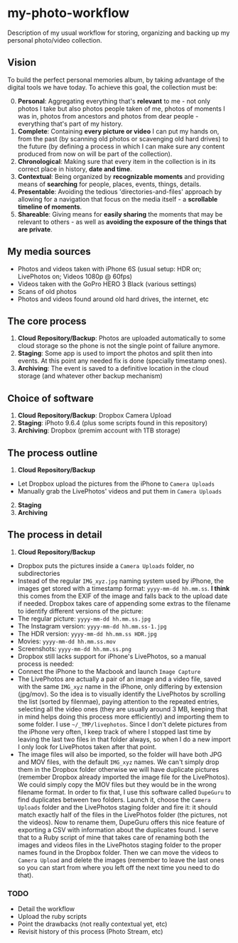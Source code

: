 # my-photo-workflow
Description of my usual workflow for storing, organizing and backing up my personal photo/video collection.

## Vision
To build the perfect personal memories album, by taking advantage of the digital tools we have today.
To achieve this goal, the collection must be:

0. **Personal**: Aggregating everything that's **relevant** to me - not only photos I take but also photos people taken of me, photos of moments I was in, photos from ancestors and photos from dear people - everything that's part of my history.
1. **Complete**: Containing **every picture or video** I can put my hands on, from the past (by scanning old photos or scavenging old hard drives) to the future (by defining a process in which I can make sure any content produced from now on will be part of the collection).
2. **Chronological**: Making sure that every item in the collection is in its correct place in history, **date and time**.
3. **Contextual**: Being organized by **recognizable moments** and providing means of **searching** for people, places, events, things, details.
4. **Presentable**: Avoiding the tedious 'directories-and-files' approach by allowing for a navigation that focus on the media itself - a **scrollable timeline of moments**.
5. **Shareable**: Giving means for **easily sharing** the moments that may be relevant to others - as well as **avoiding the exposure of the things that are private**.

## My media sources
- Photos and videos taken with iPhone 6S (usual setup: HDR on; LivePhotos on; Videos 1080p @ 60fps)
- Videos taken with the GoPro HERO 3 Black (various settings)
- Scans of old photos
- Photos and videos found around old hard drives, the internet, etc

## The core process
1. **Cloud Repository/Backup**: Photos are uploaded automatically to some cloud storage so the phone is not the single point of failure anymore.
2. **Staging**: Some app is used to import the photos and split then into events. At this point any needed fix is done (specially timestamp ones).
3. **Archiving**: The event is saved to a definitive location in the cloud storage (and whatever other backup mechanism)

## Choice of software
 1. **Cloud Repository/Backup**: Dropbox Camera Upload
 2. **Staging**: iPhoto 9.6.4 (plus some scripts found in this repository)
 3. **Archiving**: Dropbox  (premim account with 1TB storage)
 
## The process outline
1. **Cloud Repository/Backup**
* Let Dropbox upload the pictures from the iPhone to `Camera Uploads`
* Manually grab the LivePhotos' videos and put them in `Camera Uploads`
2. **Staging**
3. **Archiving**

## The process in detail
 1. **Cloud Repository/Backup**
 
 * Dropbox puts the pictures inside a `Camera Uploads` folder, no subdirectories
 * Instead of the regular `IMG_xyz.jpg` naming system used by iPhone, the images get stored with a timestamp format: `yyyy-mm-dd hh.mm.ss`. **I think** this comes from the EXIF of the image and falls back to the upload date if needed. Dropbox takes care of appending some extras to the filename to identify different versions of the picture:
  * The regular picture: `yyyy-mm-dd hh.mm.ss.jpg`
  * The Instagram version: `yyyy-mm-dd hh.mm.ss-1.jpg`
  * The HDR version: `yyyy-mm-dd hh.mm.ss HDR.jpg`
  * Movies: `yyyy-mm-dd hh.mm.ss.mov`
  * Screenshots: `yyyy-mm-dd hh.mm.ss.png`
 * Dropbox still lacks support for iPhone's LivePhotos, so a manual process is needed:
  * Connect the iPhone to the Macbook and launch `Image Capture`
  * The LivePhotos are actually a pair of an image and a video file, saved with the same `IMG_xyz` name in the iPhone, only differing by extension (jpg/mov). So the idea is to visually identify the LivePhotos by scrolling the list (sorted by filenmae), paying attention to the repeated entries, selecting all the video ones (they are usually around 3 MB, keeping that in mind helps doing this process more efficiently) and importing them to some folder. I use `~/_TMP/livephotos`. Since I don't delete pictures from the iPhone very often, I keep track of where I stopped last time by leaving the last two files in that folder always, so when I do a new import I only look for LivePhotos taken after that point.
  * The image files will also be imported, so the folder will have both JPG and MOV files, with the default `IMG_xyz` names. We can't simply drop them in the Dropbox folder otherwise we will have duplicate pictures (remember Dropbox already imported the image file for the LivePhotos). We could simply copy the MOV files but they would be in the wrong filename format. In order to fix that, I use this software called `DupeGuru` to find duplicates between two folders. Launch it, choose the `Camera Uploads` folder and the LivePhotos staging folder and fire it: it should match exactly half of the files in the LivePhotos folder (the pictures, not the videos). Now to rename them, DupeGuru offers this nice feature of exporting a CSV with information about the duplicates found. I serve that to a Ruby script of mine that takes care of renaming both the images and videos files in the LivePhotos staging folder to the proper names found in the Dropbox folder. Then we can move the videos to `Camera Upload` and delete the images (remember to leave the last ones so you can start from where you left off the next time you need to do that).

### TODO

- Detail the workflow
- Upload the ruby scripts
- Point the drawbacks (not really contextual yet, etc)
- Revisit history of this process (Photo Stream, etc)
